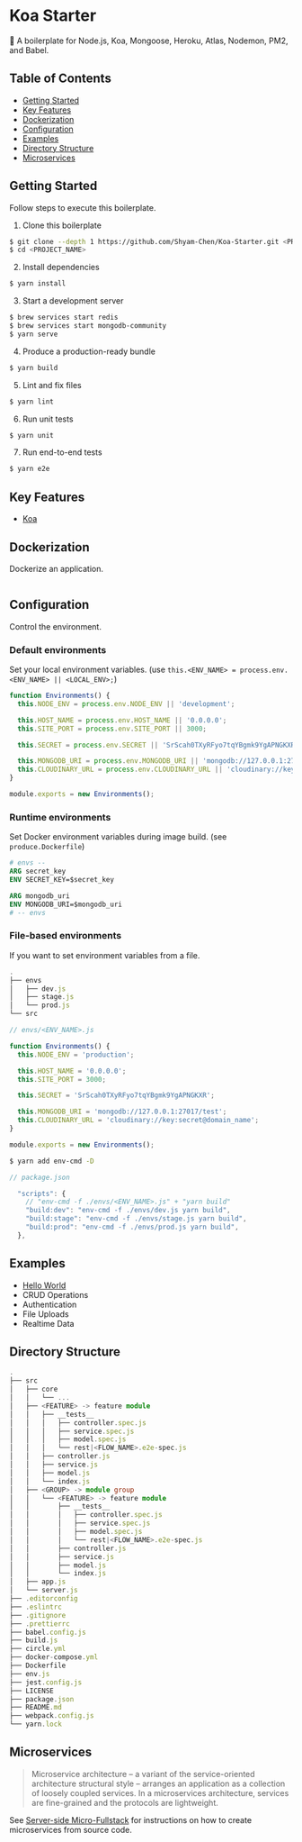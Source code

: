 # Koa Starter

:egg: A boilerplate for Node.js, Koa, Mongoose, Heroku, Atlas, Nodemon, PM2, and Babel.

## Table of Contents

- [Getting Started](#getting-started)
- [Key Features](#key-features)
- [Dockerization](#dockerization)
- [Configuration](#configuration)
- [Examples](#examples)
- [Directory Structure](#directory-structure)
- [Microservices](#microservices)

## Getting Started

Follow steps to execute this boilerplate.

1. Clone this boilerplate

```bash
$ git clone --depth 1 https://github.com/Shyam-Chen/Koa-Starter.git <PROJECT_NAME>
$ cd <PROJECT_NAME>
```

2. Install dependencies

```bash
$ yarn install
```

3. Start a development server

```bash
$ brew services start redis
$ brew services start mongodb-community
$ yarn serve
```

4. Produce a production-ready bundle

```bash
$ yarn build
```

5. Lint and fix files

```bash
$ yarn lint
```

6. Run unit tests

```bash
$ yarn unit
```

7. Run end-to-end tests

```sh
$ yarn e2e
```

## Key Features

- [Koa](https://github.com/koajs/koa)

## Dockerization

Dockerize an application.

```

```

## Configuration

Control the environment.

### Default environments

Set your local environment variables. (use `this.<ENV_NAME> = process.env.<ENV_NAME> || <LOCAL_ENV>;`)

```js
function Environments() {
  this.NODE_ENV = process.env.NODE_ENV || 'development';

  this.HOST_NAME = process.env.HOST_NAME || '0.0.0.0';
  this.SITE_PORT = process.env.SITE_PORT || 3000;

  this.SECRET = process.env.SECRET || 'SrScah0TXyRFyo7tqYBgmk9YgAPNGKXR';

  this.MONGODB_URI = process.env.MONGODB_URI || 'mongodb://127.0.0.1:27017/test';
  this.CLOUDINARY_URL = process.env.CLOUDINARY_URL || 'cloudinary://key:secret@domain_name';
}

module.exports = new Environments();
```

### Runtime environments

Set Docker environment variables during image build. (see `produce.Dockerfile`)

```dockerfile
# envs --
ARG secret_key
ENV SECRET_KEY=$secret_key

ARG mongodb_uri
ENV MONGODB_URI=$mongodb_uri
# -- envs
```

### File-based environments

If you want to set environment variables from a file.

```ts
.
├── envs
│   ├── dev.js
│   ├── stage.js
│   └── prod.js
└── src
```

```js
// envs/<ENV_NAME>.js

function Environments() {
  this.NODE_ENV = 'production';

  this.HOST_NAME = '0.0.0.0';
  this.SITE_PORT = 3000;

  this.SECRET = 'SrScah0TXyRFyo7tqYBgmk9YgAPNGKXR';

  this.MONGODB_URI = 'mongodb://127.0.0.1:27017/test';
  this.CLOUDINARY_URL = 'cloudinary://key:secret@domain_name';
}

module.exports = new Environments();
```

```sh
$ yarn add env-cmd -D
```

```js
// package.json

  "scripts": {
    // "env-cmd -f ./envs/<ENV_NAME>.js" + "yarn build"
    "build:dev": "env-cmd -f ./envs/dev.js yarn build",
    "build:stage": "env-cmd -f ./envs/stage.js yarn build",
    "build:prod": "env-cmd -f ./envs/prod.js yarn build",
  },
```

## Examples

- [Hello World](./src/hello-world)
- CRUD Operations
- Authentication
- File Uploads
- Realtime Data

## Directory Structure

```ts
.
├── src
│   ├── core
│   │   └── ...
│   ├── <FEATURE> -> feature module
│   │   ├── __tests__
│   │   │   ├── controller.spec.js
│   │   │   ├── service.spec.js
│   │   │   ├── model.spec.js
│   │   │   └── rest|<FLOW_NAME>.e2e-spec.js
│   │   ├── controller.js
│   │   ├── service.js
│   │   ├── model.js
│   │   └── index.js
│   ├── <GROUP> -> module group
│   │   └── <FEATURE> -> feature module
│   │       ├── __tests__
│   │       │   ├── controller.spec.js
│   │       │   ├── service.spec.js
│   │       │   ├── model.spec.js
│   │       │   └── rest|<FLOW_NAME>.e2e-spec.js
│   │       ├── controller.js
│   │       ├── service.js
│   │       ├── model.js
│   │       └── index.js
│   ├── app.js
│   └── server.js
├── .editorconfig
├── .eslintrc
├── .gitignore
├── .prettierrc
├── babel.config.js
├── build.js
├── circle.yml
├── docker-compose.yml
├── Dockerfile
├── env.js
├── jest.config.js
├── LICENSE
├── package.json
├── README.md
├── webpack.config.js
└── yarn.lock
```

## Microservices

> Microservice architecture – a variant of the service-oriented architecture structural style – arranges an application as a collection of loosely coupled services. In a microservices architecture, services are fine-grained and the protocols are lightweight.

See [Server-side Micro-Fullstack](https://github.com/Shyam-Chen/Micro-Fullstack/tree/master/mbe) for instructions on how to create microservices from source code.
